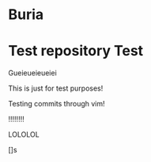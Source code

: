 # Buria
Test repository
Test
=======
Gueieueieueiei

This is just for test purposes!

Testing commits through vim!

!!!!!!!!

LOLOLOL

[]s
